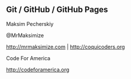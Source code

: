 ## Git / GitHub / GitHub Pages

Maksim Pecherskiy

@MrMaksimize

http://mrmaksimize.com | http://coquicoders.org

Code For America

http://codeforamerica.org

